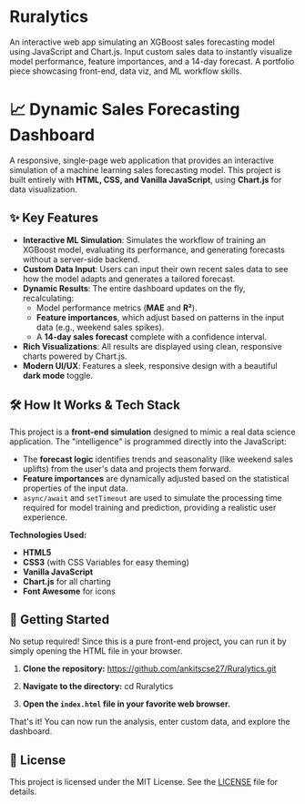 # Ruralytics
An interactive web app simulating an XGBoost sales forecasting model using JavaScript and Chart.js. Input custom sales data to instantly visualize model performance, feature importances, and a 14-day forecast. A portfolio piece showcasing front-end, data viz, and ML workflow skills.

# 📈 Dynamic Sales Forecasting Dashboard

A responsive, single-page web application that provides an interactive simulation of a machine learning sales forecasting model. This project is built entirely with **HTML, CSS, and Vanilla JavaScript**, using **Chart.js** for data visualization.



## ✨ Key Features

-   **Interactive ML Simulation**: Simulates the workflow of training an XGBoost model, evaluating its performance, and generating forecasts without a server-side backend.
-   **Custom Data Input**: Users can input their own recent sales data to see how the model adapts and generates a tailored forecast.
-   **Dynamic Results**: The entire dashboard updates on the fly, recalculating:
    -   Model performance metrics (**MAE** and **R²**).
    -   **Feature importances**, which adjust based on patterns in the input data (e.g., weekend sales spikes).
    -   A **14-day sales forecast** complete with a confidence interval.
-   **Rich Visualizations**: All results are displayed using clean, responsive charts powered by Chart.js.
-   **Modern UI/UX**: Features a sleek, responsive design with a beautiful **dark mode** toggle.

## 🛠️ How It Works & Tech Stack

This project is a **front-end simulation** designed to mimic a real data science application. The "intelligence" is programmed directly into the JavaScript:

-   The **forecast logic** identifies trends and seasonality (like weekend sales uplifts) from the user's data and projects them forward.
-   **Feature importances** are dynamically adjusted based on the statistical properties of the input data.
-   `async/await` and `setTimeout` are used to simulate the processing time required for model training and prediction, providing a realistic user experience.

**Technologies Used:**
-   **HTML5**
-   **CSS3** (with CSS Variables for easy theming)
-   **Vanilla JavaScript**
-   **Chart.js** for all charting
-   **Font Awesome** for icons

## 🚀 Getting Started

No setup required! Since this is a pure front-end project, you can run it by simply opening the HTML file in your browser.

1.  **Clone the repository:**
    https://github.com/ankitscse27/Ruralytics.git
    
2.  **Navigate to the directory:**
    cd Ruralytics
    
3.  **Open the `index.html` file in your favorite web browser.**

That's it! You can now run the analysis, enter custom data, and explore the dashboard.

## 📄 License

This project is licensed under the MIT License. See the [LICENSE](LICENSE) file for details.

